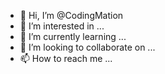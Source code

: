 - 👋 Hi, I’m @CodingMation
- 👀 I’m interested in ...
- 🌱 I’m currently learning ...
- 💞️ I’m looking to collaborate on ...
- 📫 How to reach me ...


